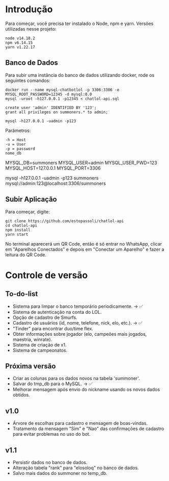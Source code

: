 # Introdução

Para começar, você precisa ter instalado o Node, npm e yarn.
Versões utilizadas nesse projeto:

```
node v14.18.2
npm v6.14.15
yarn v1.22.17
```

## Banco de Dados

Para subir uma instância do banco de dados utilizando docker, rode os seguintes comandos:

```
docker run --name mysql-chatbotlol -p 3306:3306 -e MYSQL_ROOT_PASSWORD=12345 -d mysql:8.0
mysql -uroot -h127.0.0.1 -p12345 < chatlol-api.sql

create user 'admin' IDENTIFIED BY '123';
grant all privileges on summoners.* to admin;

mysql -h127.0.0.1 -uadmin -p123
```

Parâmetros:
```
-h = Host
-u = User
-p = password
nome_db
```

MYSQL_DB=summoners
MYSQL_USER=admin
MYSQL_USER_PWD=123
MYSQL_HOST=127.0.0.1
MYSQL_PORT=3306

mysql -h127.0.0.1 -uadmin -p123 summoners
mysql://admin:123@localhost:3306/summoners

## Subir Aplicação

Para começar, digite:

```
git clone https://github.com/estopassoli/chatlol-api
cd chatlol-api
npm install
yarn start
```

No terminal aparecerá um QR Code, então é só entrar no WhatsApp, clicar em "Aparelhos Conectados" e depois em "Conectar um Aparelho" e fazer a leitura do QR Code.

# Controle de versão

## To-do-list

- Sistema para limpar o banco temporário periodicamente. -> ✅
- Sistema de autenticação na conta do LOL. 
- Opção de cadastro de Smurfs.
- Cadastro de usuários (id, nome, telefone, nick, elo, etc.). -> ✅
- "Tinder" para encontrar duo/time flex.
- Obter informações sobre jogador (elo, campeões mais jogados, maestria, winrate).
- Sistema de criação de x1.
- Sistema de campeonatos.

## Próxima versão

- Criar as colunas para os dados novos na tabela 'summoner'.
- Salvar do tmp_db para o MySQL. -> ✅
- Melhorar mensagem após envio do nickname usando os novos dados obtidos.

## v1.0

- Árvore de escolhas para cadastro e mensagem de boas-vindas.
- Tratamento da mensagem "Sim" e "Nao" das confirmações de cadastro para evitar problemas no uso do bot.

## v1.1

- Persistir dados no banco de dados.
- Alteração tabela "rank" para "elosoloq" no banco de dados.
- Salvo mais dados do summoner no temp_db.
